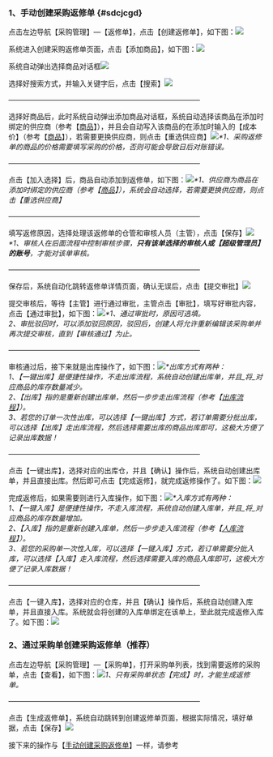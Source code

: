 ### 1、手动创建采购返修单 {#sdcjcgd}

点击左边导航【采购管理】—【返修单】，点击【创建返修单】，如下图：![](/assets/cjcgfxd-1.png)

系统进入创建采购返修单页面，点击【添加商品】，如下图：![](/assets/cjcgfxd-2.png)

系统自动弹出选择商品对话框![](/assets/cjcgd-2.png)

选择好搜索方式，并输入关键字后，点击【搜索】![](/assets/cjcgd-3.png)

———————————————————————————

选择好商品后，此时系统自动弹出添加商品对话框，系统自动选择该商品在添加时绑定的供应商（参考【[商品](/shang-pin-guan-li/shang-pin.md)】），并且会自动写入该商品的在添加时输入的【成本价】（参考【[商品](/shang-pin-guan-li/shang-pin.md)】），若需要更换供应商，则点击【重选供应商】![](/assets/cjcgfxd-3.png)_\*1、采购返修单的商品的价格需要填写采购的价格，否则可能会导致日后对账错误。_

———————————————————————————

点击【加入选择】后，商品自动添加到返修单，如下图：![](/assets/cjcgfxd-4.png)_\*1、供应商为商品在添加时绑定的供应商（参考【_[_商品_](/shang-pin-guan-li/shang-pin.md)_】），系统会自动选择，若需要更换供应商，则点击【重选供应商】_

———————————————————————————

填写返修原因，选择处理该返修单的仓管和审核人员（主管），点击【保存】![](/assets/cjcgfxd-6.png)_\*1、审核人在后面流程中控制审核步骤，**只有该单选择的审核人或【超级管理员】的账号**，才能对该单审核。_

———————————————————————————

保存后，系统自动化跳转返修单详情页面，确认无误后，点击【提交审批】![](/assets/cjcgfxd-7.png)

提交审核后，等待【主管】进行通过审批，主管点击【审批】，填写好审批内容，点击【通过审批】，如下图：![](/assets/cjcgfxd-8.png)_\*1、通过审批时，原因可选填。  
  2、审批驳回时，可以添加驳回原因，驳回后，创建人将允许重新编辑该采购单并再次提交审核，直到【审核通过】为止。_

———————————————————————————

审核通过后，接下来就是出库操作了，如下图：![](/assets/cjcgfxd-9.png)_\*出库方式有两种：  
1、【一键出库】是便捷性操作，不走出库流程，系统自动创建出库单，并且_将_对应商品的库存数量减少。  
2、【出库】指的是重新创建出库单，然后一步步走出库流程（参考【_[_出库流程_](/ku-cun-guan-li/chu-ku-dan/shou-dong-chuang-jian.md)_】）。  
3、若您的订单一次性出库，可以选择【一键出库】方式，若订单需要分批出库，可以选择【出库】走出库流程，然后选择需要出库的商品出库即可，这极大方便了记录出库数据！_

———————————————————————————

点击【一键出库】，选择对应的出库仓，并且【确认】操作后，系统自动创建出库单，并且直接出库。然后即可点击【完成返修】，就完成返修操作了。如下图：![](/assets/cjcgfxd-10.png)

完成返修后，如果需要则进行入库操作，如下图：![](/assets/cjcgfxd-11.png)_\*入库方式有两种：  
1、【一键入库】是便捷性操作，不走入库流程，系统自动创建入库单，并且_将_对应商品的库存数量增加。  
2、【入库】指的是重新创建入库单，然后一步步走入库流程（参考【_[_人库流程_](/ku-cun-guan-li/ru-ku-dan/shou-dong-chuang-jian.md)_】）。  
3、若您的采购单一次性入库，可以选择【一键入库】方式，若订单需要分批入库，可以选择【入库】走入库流程，然后选择需要入库的商品入库即可，这极大方便了记录入库数据！_

———————————————————————————

点击【一键入库】，选择对应的仓库，并且【确认】操作后，系统自动创建入库单，并且直接入库。系统就会将创建的入库单绑定在该单上，至此就完成返修入库了。如下图：![](/assets/cjcdfxd-12.png)

### 2、通过采购单创建采购返修单（推荐）

点击左边导航【采购管理】—【采购单】，打开采购单列表，找到需要返修的采购单，点击【查看】，如下图：![](/assets/cjcgfxd-12.png)_1、只有采购单状态【完成】时，才能生成返修单。_

———————————————————————————

点击【生成返修单】，系统自动跳转到创建返修单页面，根据实际情况，填好单据，点击【保存】![](/assets/cjcgfxd-13.png)

接下来的操作与【[手动创建采购返修单](#sdcjcgd)】一样，请参考

